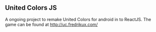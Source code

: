## United Colors JS

A ongoing project to remake United Colors for android in to ReactJS. The game can be found at http://uc.fredrikux.com/
